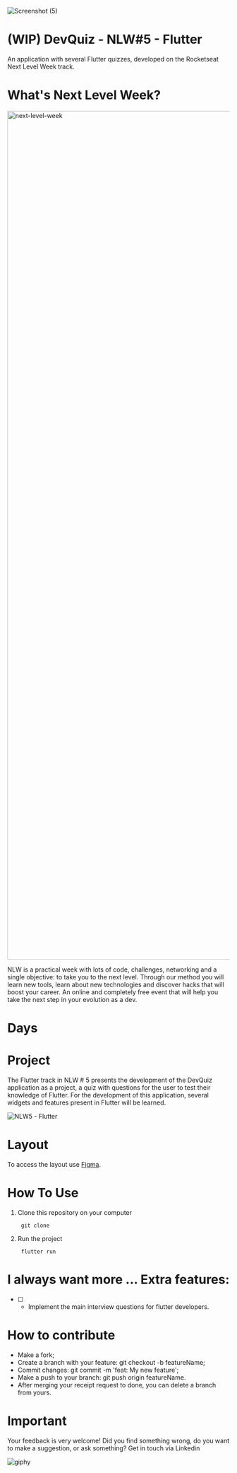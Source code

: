 
![Screenshot (5)](https://user-images.githubusercontent.com/61892998/115641306-28c7d380-a2ef-11eb-9845-6183b6ad6292.png)

# (WIP) DevQuiz - NLW#5 - Flutter

An application with several Flutter quizzes, developed on the Rocketseat Next Level Week track.

# What's Next Level Week?

<img width="1920" alt="next-level-week" src="https://user-images.githubusercontent.com/61892998/115641307-29606a00-a2ef-11eb-895b-53fe4445b840.png">

NLW is a practical week with lots of code, challenges, networking and a single objective: to take you to the next level. Through our method you will learn new tools, learn about new technologies and discover hacks that will boost your career. An online and completely free event that will help you take the next step in your evolution as a dev.

# Days


# Project
The Flutter track in NLW # 5 presents the development of the DevQuiz application as a project, a quiz with questions for the user to test their knowledge of Flutter. For the development of this application, several widgets and features present in Flutter will be learned.

![NLW5 - Flutter](https://user-images.githubusercontent.com/61892998/115640844-40eb2300-a2ee-11eb-9bce-db82bfd423c5.png)


# Layout

To access the layout use [Figma](https://www.figma.com/file/l0RvF0rKIZ5ZHadrgLTHXa/DevQuiz-(Copy)?node-id=0%3A1).

# How To Use
1. Clone this repository on your computer

        git clone

2. Run the project
        
        flutter run

# I always want more ... Extra features:

- [ ] - Implement the main interview questions for flutter developers.

# How to contribute
* Make a fork;
* Create a branch with your feature: git checkout -b featureName;
* Commit changes: git commit -m 'feat: My new feature';
* Make a push to your branch: git push origin featureName.
* After merging your receipt request to done, you can delete a branch from yours.

# Important

Your feedback is very welcome! Did you find something wrong, do you want to make a suggestion, or ask something? Get in touch via Linkedin

![giphy](https://user-images.githubusercontent.com/61892998/115642427-56158100-a2f1-11eb-873d-360858eb879d.gif)
